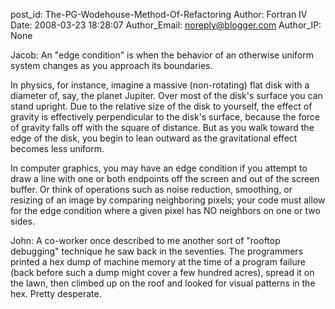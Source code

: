 post_id: The-PG-Wodehouse-Method-Of-Refactoring
Author: Fortran IV
Date: 2008-03-23 18:28:07
Author_Email: noreply@blogger.com
Author_IP: None

Jacob:  An "edge condition" is when the behavior of an otherwise uniform
system changes as you approach its boundaries.

In physics, for instance, imagine a massive (non-rotating) flat disk with a
diameter of, say, the planet Jupiter.  Over most of the disk's surface you can
stand upright.  Due to the relative size of the disk to yourself, the effect
of gravity is effectively perpendicular to the disk's surface, because the
force of gravity falls off with the square of distance.  But as you walk
toward the edge of the disk, you begin to lean outward as the gravitational
effect becomes less uniform.

In computer graphics, you may have an edge condition if you attempt to draw a
line with one or both endpoints off the screen and out of the screen buffer.
Or think of operations such as noise reduction, smoothing, or resizing of an
image by comparing neighboring pixels; your code must allow for the edge
condition where a given pixel has NO neighbors on one or two sides.

John:  A co-worker once described to me another sort of "rooftop debugging"
technique he saw back in the seventies.  The programmers printed a hex dump of
machine memory at the time of a program failure (back before such a dump might
cover a few hundred acres), spread it on the lawn, then climbed up on the roof
and looked for visual patterns in the hex.  Pretty desperate.
